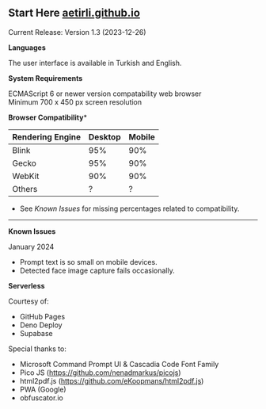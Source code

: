 **Start Here**
[aetirli.github.io](https://aetirli.github.io/)
--
Current Release: Version 1.3 (2023-12-26)

**Languages**

The user interface is available in Turkish and English.

**System Requirements**

ECMAScript 6 or newer version compatability web browser \
Minimum 700 x 450 px screen resolution

**Browser Compatibility***

|Rendering Engine |Desktop|Mobile|
|--|--|--|
|Blink|95%|90%|
|Gecko|95%|90%|
|WebKit|90%|90%|
|Others|?|?|

* See *Known Issues* for missing percentages related to compatibility.
---
**Known Issues**

January 2024

 - Prompt text is so small on mobile devices.
 - Detected face image capture fails occasionally.

 **Serverless**

 Courtesy of:
 - GitHub Pages
 - Deno Deploy
 - Supabase

 Special thanks to:
 - Microsoft Command Prompt UI & Cascadia Code Font Family
 - Pico JS (https://github.com/nenadmarkus/picojs)
 - html2pdf.js (https://github.com/eKoopmans/html2pdf.js)
 - PWA (Google)
 - obfuscator.io
